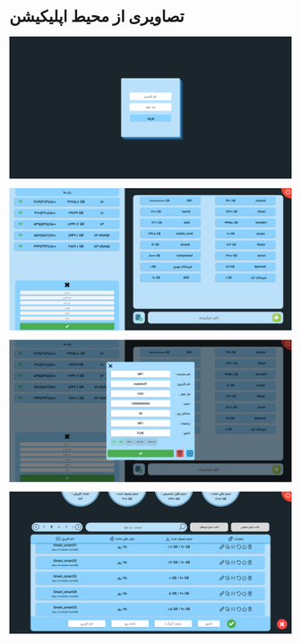# تصاویری از محیط اپلیکیشن

<p align="center">
<img src="public/images/prv11.png">
</p>

<p align="center">
<img src="public/images/prv1.png">
</p>

<p align="center">
<img src="public/images/prv2.png">
</p>

<p align="center">
<img src="public/images/prv3.png">
</p>


